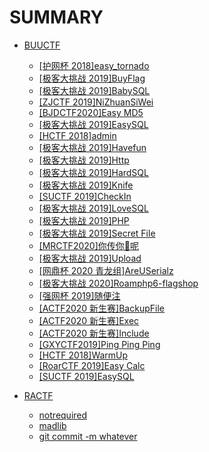 # SUMMARY

* [BUUCTF](/BUUCTF)
    * [[护网杯 2018]easy_tornado](/BUUCTF/%5B%E6%8A%A4%E7%BD%91%E6%9D%AF%202018%5Deasy_tornado.md)
    * [[极客大挑战 2019]BuyFlag](/BUUCTF/%5B%E6%9E%81%E5%AE%A2%E5%A4%A7%E6%8C%91%E6%88%98%202019%5DBuyFlag.md)
    * [[极客大挑战 2019]BabySQL](/BUUCTF/%5B%E6%9E%81%E5%AE%A2%E5%A4%A7%E6%8C%91%E6%88%98%202019%5DBabySQL.md)
    * [[ZJCTF 2019]NiZhuanSiWei](/BUUCTF/%5BZJCTF%202019%5DNiZhuanSiWei.md)
    * [[BJDCTF2020]Easy MD5](/BUUCTF/%5BBJDCTF2020%5DEasy%20MD5.md)
    * [[极客大挑战 2019]EasySQL](/BUUCTF/%5B%E6%9E%81%E5%AE%A2%E5%A4%A7%E6%8C%91%E6%88%98%202019%5DEasySQL.MD)
    * [[HCTF 2018]admin](/BUUCTF/%5BHCTF%202018%5Dadmin.md)
    * [[极客大挑战 2019]Havefun](/BUUCTF/%5B%E6%9E%81%E5%AE%A2%E5%A4%A7%E6%8C%91%E6%88%98%202019%5DHavefun.MD)
    * [[极客大挑战 2019]Http](/BUUCTF/%5B%E6%9E%81%E5%AE%A2%E5%A4%A7%E6%8C%91%E6%88%98%202019%5DHttp.md)
    * [[极客大挑战 2019]HardSQL](/BUUCTF/%5B%E6%9E%81%E5%AE%A2%E5%A4%A7%E6%8C%91%E6%88%98%202019%5DHardSQL.md)
    * [[极客大挑战 2019]Knife](/BUUCTF/%5B%E6%9E%81%E5%AE%A2%E5%A4%A7%E6%8C%91%E6%88%98%202019%5DKnife.MD)
    * [[SUCTF 2019]CheckIn](/BUUCTF/%5BSUCTF%202019%5DCheckIn.md)
    * [[极客大挑战 2019]LoveSQL](/BUUCTF/%5B%E6%9E%81%E5%AE%A2%E5%A4%A7%E6%8C%91%E6%88%98%202019%5DLoveSQL.MD)
    * [[极客大挑战 2019]PHP](/BUUCTF/%5B%E6%9E%81%E5%AE%A2%E5%A4%A7%E6%8C%91%E6%88%98%202019%5DPHP.md)
    * [[极客大挑战 2019]Secret File](/BUUCTF/%5B%E6%9E%81%E5%AE%A2%E5%A4%A7%E6%8C%91%E6%88%98%202019%5DSecret%20File.MD)
    * [[MRCTF2020]你传你🐎呢](/BUUCTF/%5BMRCTF2020%5D%E4%BD%A0%E4%BC%A0%E4%BD%A0%F0%9F%90%8E%E5%91%A2.md)
    * [[极客大挑战 2019]Upload](/BUUCTF/%5B%E6%9E%81%E5%AE%A2%E5%A4%A7%E6%8C%91%E6%88%98%202019%5DUpload.md)
    * [[网鼎杯 2020 青龙组]AreUSerialz](/BUUCTF/%5B%E7%BD%91%E9%BC%8E%E6%9D%AF%202020%20%E9%9D%92%E9%BE%99%E7%BB%84%5DAreUSerialz.md)
    * [[极客大挑战 2020]Roamphp6-flagshop](/BUUCTF/%5B%E6%9E%81%E5%AE%A2%E5%A4%A7%E6%8C%91%E6%88%98%202020%5DRoamphp6-flagshop.md)
    * [[强网杯 2019]随便注](/BUUCTF/%5B%E5%BC%BA%E7%BD%91%E6%9D%AF%202019%5D%E9%9A%8F%E4%BE%BF%E6%B3%A8.MD)
    * [[ACTF2020 新生赛]BackupFile](/BUUCTF/%5BACTF2020%20%E6%96%B0%E7%94%9F%E8%B5%9B%5DBackupFile.md)
    * [[ACTF2020 新生赛]Exec](/BUUCTF/%5BACTF2020%20%E6%96%B0%E7%94%9F%E8%B5%9B%5DExec.MD)
    * [[ACTF2020 新生赛]Include](/BUUCTF/%5BACTF2020%20%E6%96%B0%E7%94%9F%E8%B5%9B%5DInclude.MD)
    * [[GXYCTF2019]Ping Ping Ping](/BUUCTF/%5BGXYCTF2019%5DPing%20Ping%20Ping.MD)
    * [[HCTF 2018]WarmUp](/BUUCTF/%5BHCTF%202018%5DWarmUp.MD)
    * [[RoarCTF 2019]Easy Calc](/BUUCTF/%5BRoarCTF%202019%5DEasy%20Calc.md)
    * [[SUCTF 2019]EasySQL](/BUUCTF/%5BSUCTF%202019%5DEasySQL.MD)

* [RACTF](/RACTF)
    * [notrequired](/RACTF/notrequired.md)
    * [madlib](/RACTF/madlib.md)
    * [git commit -m whatever](/RACTF/git%20commit%20-m%20whatever.md)
